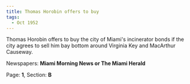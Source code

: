 ```yaml
---  
title: Thomas Horobin offers to buy  
tags:  
  - Oct 1952  
---  
```

  
Thomas Horobin offers to buy the city of Miami's incinerator bonds if the city agrees to sell him bay bottom around Virginia Key and MacArthur Causeway.  
  
Newspapers: **Miami Morning News or The Miami Herald**  
  
Page: **1**, Section: **B** 
